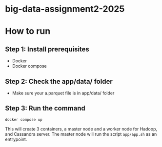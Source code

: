 # big-data-assignment2-2025

# How to run
## Step 1: Install prerequisites
- Docker
- Docker compose

## Step 2: Check the app/data/ folder
- Make sure your a.parquet file is in app/data/ folder

## Step 3: Run the command
```bash
docker compose up 
```
This will create 3 containers, a master node and a worker node for Hadoop, and Cassandra server. The master node will run the script `app/app.sh` as an entrypoint.